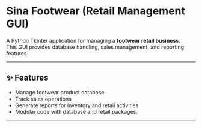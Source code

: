 
# Sina Footwear (Retail Management GUI)

A Python Tkinter application for managing a **footwear retail business**.  
This GUI provides database handling, sales management, and reporting features.

---

## ✨ Features
- Manage footwear product database
- Track sales operations
- Generate reports for inventory and retail activities
- Modular code with database and retail packages

---
